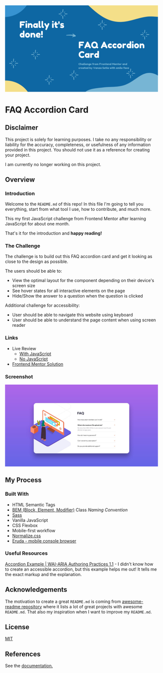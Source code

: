 ![banner](./images/banner.jpg)

# FAQ Accordion Card

## Disclaimer

This project is solely for learning purposes. I take no any responsibility or liability for the accuracy, completeness, or usefulness of any information provided in this project. You should not use it as a reference for creating your project.

I am currently no longer working on this project.

## Overview

### Introduction

Welcome to the `README.md` of this repo! In this file I'm going to tell you everything, start from what tool I use, how to contribute, and much more.

This my first JavaScript challenge from Frontend Mentor after learning JavaScript for about one month.

That's it for the introduction and **happy reading!**

### The Challenge

The challenge is to build out this FAQ accordion card and get it looking as close to the design as possible.

The users should be able to:

- View the optimal layout for the component depending on their device's screen size
- See hover states for all interactive elements on the page
- Hide/Show the answer to a question when the question is clicked

Additional challenge for accessibility:

- User should be able to navigate this website using keyboard
- User should be able to understand the page content when using screen reader

### Links

- Live Review
  - [With JavaScript](https://vanzafaqaccordioncard.netlify.app/)
  - [No JavaScript](https://vanzafaqaccordioncard.netlify.app/noscript)
- [Frontend Mentor Solution](https://www.frontendmentor.io/solutions/faq-accordion-card-html-css-sass-js-_q7xr4WYp)

### Screenshot

![Desktop](./screenshots/desktop.jpg)

## My Process

### Built With

- HTML Semantic Tags
- [BEM (Block, Element, Modifier)](https://sparkbox.com/foundry/bem_by_example) Class *Naming Convention*
- [Sass](https://sass-lang.com/)
- Vanilla JavaScript
- CSS Flexbox
- Mobile-first workflow
- [Normalize.css](https://necolas.github.io/normalize.css/)
- [Eruda - mobile console browser](https://github.com/liriliri/eruda)

### Useful Resources

[Accordion Example | WAI-ARIA Authoring Practices 1.1](https://w3c.github.io/aria-practices/examples/accordion/accordion.html) - I didn't know how to create an accessible accordion, but this example helps me out! It tells me the exact markup and the explanation.

## Acknowledgements

The motivation to create a great `README.md` is coming from [awesome-readme repository](https://github.com/matiassingers/awesome-readme/blob/master/readme.md) where it lists a lot of great projects with awesome `README.md`. That also my inspiration when I want to improve my `README.md`.

## License

[MIT](./LICENSE)

## References

See the [documentation.](./docs/README.md)
